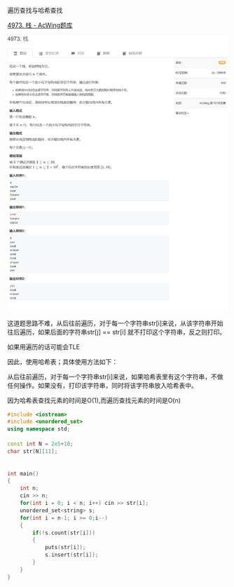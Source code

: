 遍历查找与哈希查找

[4973. 栈 - AcWing题库](https://www.acwing.com/problem/content/4976/)

![1682833571537](遍历查找与哈希查找.assets/1682833571537.png)

这道题思路不难，从后往前遍历，对于每一个字符串str[i]来说，从该字符串开始往后遍历，如果后面的字符串str[j] == str[i]  就不打印这个字符串，反之则打印。

如果用遍历的话可能会TLE

因此，使用哈希表；具体使用方法如下：

从后往前遍历，对于每一个字符串str[i]来说，如果哈希表里有这个字符串，不做任何操作。如果没有，打印该字符串，同时将该字符串放入哈希表中。

因为哈希表查找元素的时间是O(1),而遍历查找元素的时间是O(n)



```cpp
#include <iostream>
#include <unordered_set>
using namespace std;

const int N = 2e5+10;
char str[N][11];


int main()
{
    int n;
    cin >> n;
    for(int i = 0; i < n; i++) cin >> str[i];
    unordered_set<string> s;
    for(int i = n-1; i >= 0;i--)
    {
        if(!s.count(str[i]))
        {
            puts(str[i]);
            s.insert(str[i]);
        }
    }
}
```

